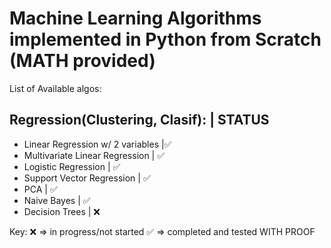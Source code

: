 # Machine Learning Algorithms implemented in Python from Scratch (MATH provided)
List of Available algos:

Regression(Clustering, Clasif):      |  STATUS  
-----------------------------------------------------
- Linear Regression w/ 2 variables   |<tab>✅    
- Multivariate Linear Regression     |    ✅
- Logistic Regression                |    ✅
- Support Vector Regression          |    ✅
- PCA                                |    ✅
- Naive Bayes                        |    ✅
- Decision Trees                     |    ❌


Key:
❌ => in progress/not started
✅ => completed and tested WITH PROOF
